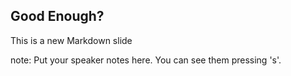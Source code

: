 ##  Good Enough?

This is a new Markdown slide

note:
    Put your speaker notes here.
    You can see them pressing 's'.
